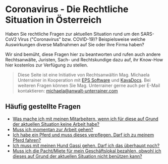 # Coronavirus - Die Rechtliche Situation in Österreich

Haben Sie rechtliche Fragen zur aktuellen Situation rund um den SARS-CoV2 Virus ("Coronavirus" bzw. COVID-19)? Beispielsweise welche Auswirkungen diverse Maßnahmen auf Sie oder Ihre Firma haben?

Wir sind bemüht, diese Fragen hier zu beantworten und rufen auch andere Rechtsanwälte, Juristen, Sach- und Rechtskundige dazu auf, ihr Know-How hier kostenlos zur Verfügung zu stellen.

> Diese Seite ist eine Initiative von Rechtsanwältin Mag. Michaela Unterrainer in Kooperation mit [EPS Software](http://www.eps-software.at) und [KavaDocs](https://www.kavadocs.com). Bei weiteren Fragen können Sie Mag. Unterrainer gerne auch per E-Mail kontaktieren: <a href="michaela@anwalt-unterrainer.com">michaela@anwalt-unterrainer.com</a>

## Häufig gestellte Fragen

* [Was mache ich mit meinen Mitarbeitern, wenn ich für diese auf Grund der aktuellen Situation keine Arbeit habe?](/firmen/arbeitgeber)
* [Muss ich momentan zur Arbeit gehen?](/privat/arbeitnehmer)
* [Ich habe ein Pferd und muss dieses verpflegen. Darf ich zu meinem Pferd fahren?](/tierhaltung/pferde)
* [Ich muss mit meinen Hund Gassi gehen. Darf ich das überhaupt noch?](/tierhaltung/haustiere)
* [Muss ich die Pacht/Miete für mein Geschäftslokal bezahlen, obwohl ich dieses auf Grund der aktuellen Situation nicht benützen kann?](/firmen/pacht)
